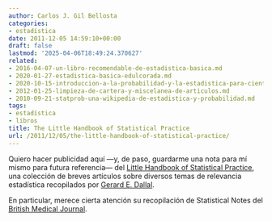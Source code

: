 ```yaml
---
author: Carlos J. Gil Bellosta
categories:
- estadística
date: 2011-12-05 14:59:10+00:00
draft: false
lastmod: '2025-04-06T18:49:24.370627'
related:
- 2016-04-07-un-libro-recomendable-de-estadistica-basica.md
- 2020-01-27-estadistica-basica-edulcorada.md
- 2020-10-15-introduccion-a-la-probabilidad-y-la-estadistica-para-cientificos-de-datos-primera-entrega.md
- 2012-01-25-limpieza-de-cartera-y-miscelanea-de-articulos.md
- 2010-09-21-statprob-una-wikipedia-de-estadistica-y-probabilidad.md
tags:
- estadística
- libros
title: The Little Handbook of Statistical Practice
url: /2011/12/05/the-little-handbook-of-statistical-practice/
---
```


Quiero hacer publicidad aquí —y, de paso, guardarme una nota para mí mismo para futura referencia— del [Little Handbook of Statistical Practice](http://www.jerrydallal.com/LHSP/LHSP.HTM), una colección de breves artículos sobre diversos temas de relevancia estadística recopilados por [Gerard E. Dallal](http://www.jerrydallal.com/).

En particular, merece cierta atención su recopilación de Statistical Notes del [British Medical Journal](http://www.jerrydallal.com/LHSP/bmj.htm).